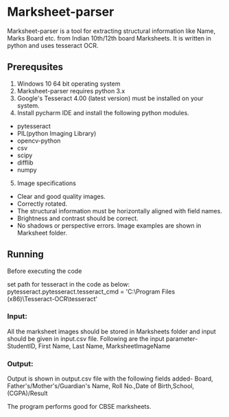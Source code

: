 # Marksheet-parser
Marksheet-parser is a tool for extracting structural information like Name, Marks Board etc. from Indian 10th/12th board Marksheets. It is written in python and uses tesseract OCR.

## Prerequsites
1) Windows 10 64 bit operating system
2) Marksheet-parser requires python 3.x
3) Google's Tesseract 4.00 (latest version) must be installed on your system.
4) Install  pycharm IDE and install the following python modules.
  * pytesseract
  * PIL(python Imaging Library) 
  * opencv-python
  * csv
  * scipy
  * difflib
  * numpy
5) Image specifications
  * Clear and good quality images.
  * Correctly rotated.
  * The structural information must be horizontally aligned with field names.
  * Brightness and contrast should be correct.
  * No shadows or perspective errors.
  Image examples are shown in Marksheet folder. 

## Running
Before executing the code

set path for tesseract in the code as below:
pytesseract.pytesseract.tesseract_cmd = 'C:\\Program Files (x86)\\Tesseract-OCR\\tesseract'

### Input:
All the marksheet images should be stored in Marksheets folder and input should be given in input.csv file.
Following are the input parameter-
StudentID, First Name, Last Name, MarksheetImageName

### Output:
Output is shown in output.csv file with the following fields added-
Board, Father's/Mother's/Guardian's Name, Roll No.,Date of Birth,School,(CGPA)/Result

The program performs good for CBSE marksheets.
